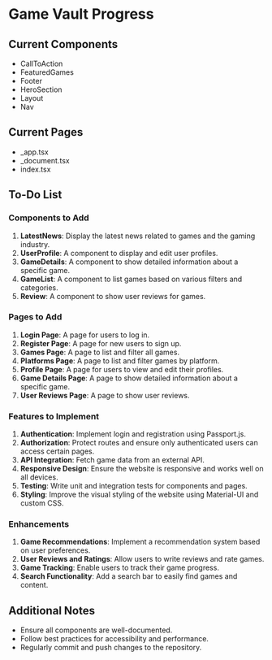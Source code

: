 # Game Vault Progress

## Current Components

- CallToAction
- FeaturedGames
- Footer
- HeroSection
- Layout
- Nav

## Current Pages

- _app.tsx
- _document.tsx
- index.tsx

## To-Do List

### Components to Add
1. **LatestNews**: Display the latest news related to games and the gaming industry.
2. **UserProfile**: A component to display and edit user profiles. 
3. **GameDetails**: A component to show detailed information about a specific game.
4. **GameList**: A component to list games based on various filters and categories.
5. **Review**: A component to show user reviews for games. 

### Pages to Add
1. **Login Page**: A page for users to log in.
2. **Register Page**: A page for new users to sign up.
3. **Games Page**: A page to list and filter all games.
4. **Platforms Page**: A page to list and filter games by platform.
5. **Profile Page**: A page for users to view and edit their profiles.
6. **Game Details Page**: A page to show detailed information about a specific game.
7. **User Reviews Page**: A page to show user reviews.

### Features to Implement
1. **Authentication**: Implement login and registration using Passport.js.
2. **Authorization**: Protect routes and ensure only authenticated users can access certain pages.
3. **API Integration**: Fetch game data from an external API.
4. **Responsive Design**: Ensure the website is responsive and works well on all devices.
5. **Testing**: Write unit and integration tests for components and pages.
6. **Styling**: Improve the visual styling of the website using Material-UI and custom CSS.

### Enhancements
1. **Game Recommendations**: Implement a recommendation system based on user preferences.
2. **User Reviews and Ratings**: Allow users to write reviews and rate games.
3. **Game Tracking**: Enable users to track their game progress.
4. **Search Functionality**: Add a search bar to easily find games and content.

## Additional Notes

- Ensure all components are well-documented.
- Follow best practices for accessibility and performance.
- Regularly commit and push changes to the repository.
